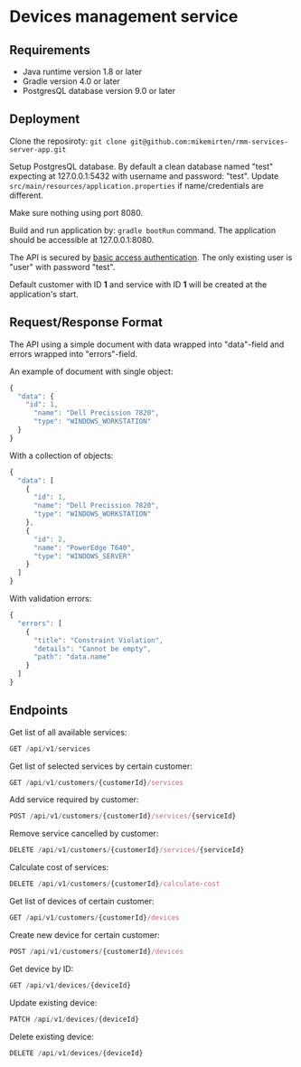 # Devices management service

## Requirements
- Java runtime version 1.8 or later 
- Gradle version 4.0 or later
- PostgresQL database version 9.0 or later

## Deployment 
Clone the reposiroty: ```git clone git@github.com:mikemirten/rmm-services-server-app.git```

Setup PostgresQL database.
By default a clean database named "test" expecting at 127.0.0.1:5432 with username and password: "test".
Update ```src/main/resources/application.properties``` if name/credentials are different.

Make sure nothing using port 8080.

Build and run application by: ```gradle bootRun``` command.
The application should be accessible at 127.0.0.1:8080.

The API is secured by [basic access authentication](https://en.wikipedia.org/wiki/Basic_access_authentication). The only existing user is "user" with password "test".

Default customer with ID **1** and service with ID **1** will be created at the application's start.

## Request/Response Format
The API using a simple document with data wrapped into "data"-field and errors wrapped into "errors"-field.

An example of document with single object:
```javascript
{
  "data": {
    "id": 1,
      "name": "Dell Precission 7820",
      "type": "WINDOWS_WORKSTATION"
  }
}
```
With a collection of objects:
```javascript
{
  "data": [
    {
      "id": 1,
      "name": "Dell Precission 7820",
      "type": "WINDOWS_WORKSTATION"
    },
    {
      "id": 2,
      "name": "PowerEdge T640",
      "type": "WINDOWS_SERVER"
    }
  ]
}
```
With validation errors:
```javascript
{
  "errors": [
    {
      "title": "Constraint Violation",
      "details": "Cannot be empty",
      "path": "data.name"
    }
  ]
}
```

## Endpoints
Get list of all available services:
```javascript
GET /api/v1/services
```

Get list of selected services by certain customer:
```javascript
GET /api/v1/customers/{customerId}/services
```

Add service required by customer:
```javascript
POST /api/v1/customers/{customerId}/services/{serviceId}
```

Remove service cancelled by customer:
```javascript
DELETE /api/v1/customers/{customerId}/services/{serviceId}
```

Calculate cost of services:
```javascript
DELETE /api/v1/customers/{customerId}/calculate-cost
```

Get list of devices of certain customer:
```javascript
GET /api/v1/customers/{customerId}/devices
```

Create new device for certain customer:
```javascript
POST /api/v1/customers/{customerId}/devices
```

Get device by ID:
```javascript
GET /api/v1/devices/{deviceId}
```

Update existing device:
```javascript
PATCH /api/v1/devices/{deviceId}
```

Delete existing device:
```javascript
DELETE /api/v1/devices/{deviceId}
```
